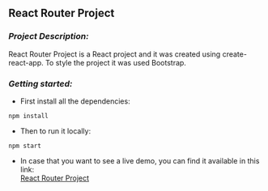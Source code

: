 ## **React Router Project**

### *Project Description:*
React Router Project is a React project and it was created using create-react-app. To style the project it was used Bootstrap.

### *Getting started:* 
  - First install all the dependencies:
  ```
  npm install
  ```
  - Then to run it locally:
  ```
  npm start
  ```
  - In case that you want to see a live demo, you can find it available in this link:  
    [React Router Project](https://react-router-project-psi.vercel.app)

